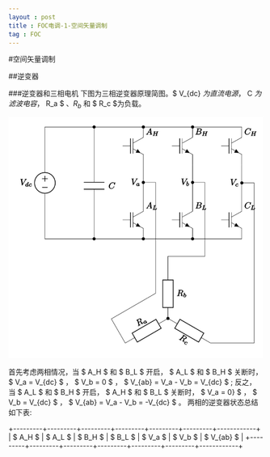 ```yaml
---
layout : post
title : FOC电调-1-空间矢量调制
tag : FOC
---
```


#空间矢量调制

##逆变器

###逆变器和三相电机
下图为三相逆变器原理简图。$ V_{dc} $为直流电源，$ C $为滤波电容，$ R_a $ 、$R_b$ 和 $ R_c $为负载。

![](/image/three_phase_bridge.svg "图1：逆变器与三相电机简图")

首先考虑两相情况，当 $ A_H $ 和 $ B_L $ 开启， $ A_L $ 和 $ B_H $ 关断时，
 $ V_a = V_{dc} $ ， $ V_b = 0 $ ， $ V_{ab} = V_a - V_b = V_{dc} $ ;
反之，当 $ A_L $ 和 $ B_H $ 开启， $ A_H $ 和 $ B_L $ 关断时，
 $ V_a = 0} $ ， $ V_b = V_{dc} $ ， $ V_{ab} = V_a - V_b = -V_{dc} $ 。
两相的逆变器状态总结如下表:

+---------+---------+---------+---------+---------+---------+------------+
| $ A_H $ | $ A_L $ | $ B_H $ | $ B_L $ | $ V_a $ | $ V_b $ | $ V_{ab} $ |
+---------+---------+---------+---------+---------+---------+------------+

